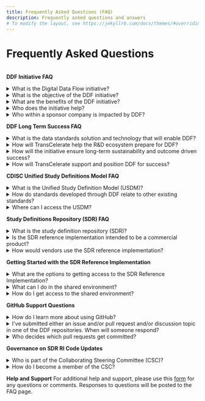 ```yaml
---
title: Frequently Asked Questions (FAQ)
description: Frequently asked questions and answers
# To modify the layout, see https://jekyllrb.com/docs/themes/#overriding-theme-defaults
---
```

# Frequently Asked Questions
<br/>
<b>DDF Initiative FAQ</b>
<p></p>
<details>
<summary>What is the Digital Data Flow initiative?</summary>
<p></p>
The Digital Data Flow (DDF) initiative aims to modernize clinical trials by enabling a digital workflow that allows for automated creation of study content and configuration of study systems to support clinical trial execution. This initiative will
establish a foundation for a future state of automated and dynamic readiness that can transform the drug development process.
<p></p>
Click <a target="_blank" href="https://www.youtube.com/watch?v=082onW7jhe4">here</a> for a video describing DDF.
<p></p>
</details>
<details>
<summary>What is the objective of the DDF initiative?</summary>
<p></p>
The objective of DDF is to automate and expedite the Study Start-Up process by revolutionizing how data flows across clinical trial systems, beginning with upstream (e.g., study builder) and downstream (e.g., electronic data capturing/EDC, clinical trial management system/CTMS) clinical systems.
<p></p>
TransCelerate has collaborated on the evelopment of an open-source, vendor agnostic, study definition repository (SDR) reference implementation, based on a Unified Study Definitions Model (USDM), developed by CDISC, that standardizes protocol study definitions.
<p></p>
The SDR reference implementation will enable the format of information from a digitized protocol and other sources to be standardized, which then allows the information to be passed to systems through application programming interfaces (APIs) that are used for study execution and data collection, and reused
throughout the clinical development lifecycle.
<p></p>
In summary, DDF will combine data standards and a new technology to enable the flow of data across all systems involved in the design and execution of a clinical trial.
<p></p>
Click <a target="_blank" href="https://www.youtube.com/watch?v=082onW7jhe4">here</a> for a video describing DDF.
<p></p>
</details>
<details>
<summary>What are the benefits of the DDF initiative?</summary>
<p></p>
Digital Data Flow (DDF) benefits include
<p></p>
- Minimized process hand-offs, data re-entry, and data format
inconsistencies across Study Start-Up and execution
- A foundation for data exchange and interoperability between clinical technology systems, leading to greater compatibility among systems, flexibility to sponsors, and improved clinical trial efficiencies
- A more seamless flow of data leading to accelerated Study Start-Up, and further enabling trials automation for sponsors and research partners
- Harmonization of the data format that can support greater
interoperability and spark innovation within the R&D ecosystem and across the clinical trial solutions landscape
<p></p>
Click <a target="_blank" href="">todo</a> for a video describing benefits of DDF.
<p></p>
</details>
<details>
<summary>Who does the initiative help?</summary>
<p></p>
This initiative will assist many organizations, including pharmaceutical companies, CROs, standards organizations, upstream and downstream clinical vendors, sites, regulatory agencies, technology companies, and the open-source
pharmaceutical and IT communities. With DDF, organizations across the R&D ecosystem will be able to leverage the open-source code of the SDR reference implementation and develop a framework to deploy their own SDR implementations.
<p></p>
Click <a target="_blank" href="">todo</a> for a video describing benefits of DDF.
<p></p>
</details>
<details>
<summary>Who within a sponsor company is impacted by DDF?</summary>
<p></p>
Roles impacted by DDF would be study managers, study protocol authors, medical writers, data management stakeholders concerned with ensuring consistent use of standards, clinical systems (IT) stakeholders, data managers and clinicians primarily accountable for a study.
<p></p>
Click <a target="_blank" href="">todo</a> for a video describing benefits of DDF.
<p></p>
</details>
<p></p>
<b>DDF Long Term Success FAQ</b>
<p></p>
<details>
<summary>What is the data standards solution and technology that will enable DDF?</summary>
<p></p>
Today’s manual processes with multiple human and technical hand offs are not a sustainable, effective way to approach clinical development. For the future, DDF envisions the digitization and automation of the flow of information to keep up with increasing demands of clinical development.
<p></p>
The DDF initiative involves a multi-faceted program that includes
collaborating with the Clinical Data Interchange Standards Consortium (CDISC) to develop a standardized data model and working with lead collaborators and other stakeholders to develop the SDR reference implementation. The approach comprises of the following:
<p></p>
<b>Standards Collaboration</b> - CDISC has developed a new protocol study definition standard, called the Unified Study Definition Model (USDM), with key stakeholders including engaged technology companies and vendors
<b>Study Definitions Repository Reference Implementation</b> - The Study Definitions Repository is a novel central component aimed at facilitating the exchange of structured study definitions across clinical systems using technical and data standards.
<p></p>
The SDR Reference Implementation is a working model of the Study Definitions Repository based on the USDM, and has been deployed as open-source, and is meant to be vendor agnostic.
<p></p>
</details>
<details>
<summary>How will TransCelerate help the R&D ecosystem prepare for DDF?</summary>
<p></p>
Multiple stakeholders across the R&D ecosystem will be impacted. Particular focus is being paid to sponsors, technology solution providers and the many stakeholders within each.  Efforts to facilitate adoption and help stakeholders (including sponsor companies and up/downstream vendor community) prepare will run across three active categories of work: analyzing, educating, and enabling stakeholder readiness for the digital data flow execution.
<p></p>
</details>
<details>
<summary>How will the initiative ensure long-term sustainability and outcome driven success?</summary>
<p></p>
The SDR reference implementation governance model has been designed to support long-term sustainability. As the SDR reference implementation matures, governance will transition from the SDR reference implementation governance committee to a formal SDR reference implementation governance entity. This multi-stakeholder governance entity would be a separate  organization whose stakeholders and objectives are aligned with the concepts of interoperability and vendor agnostic access. It may require additional advisory committees or members to engage stakeholders such as additional SSOs (e.g, ICH (M11), HL7), technology solution providers, systems integrators, and other stakeholders.
<p></p>
The intent is to follow open-source principles wherever possible, to provide transparency and involvement in developing source code for connecting applications. The choice of licensing approaches is critical to provide an incentive for  participation by the developer and vendor communities via commercialization of software applications or related services (such as training, documentation, integration, or support).
<p></p>
</details>
<details>
<summary>How will TransCelerate support and position DDF for success?</summary>
<p></p>
TransCelerate is uniquely positioned to catalyze this change by sponsoring and leading the collaborative project to develop an open-source technology, vendor-agnostic solution in collaboration with technology organizations, and corresponding data standards in collaboration with SSOs.
<p></p>
</details>
<p></p>
<b>CDISC Unified Study Definitions Model FAQ</b>
<p></p>
<details>
<summary>What is the Unified Study Definition Model (USDM)?</summary>
<p></p>
The study definition (as described in text in clinical trial protocols, CDISC data and technology (API) standards) will be augmented with a consistent, comprehensive, and structured representation and a new standard will be defined. To this end, the Unified Study Definition Model (USDM) has been created, and study definitions in the study definition repository (SDR)  conforms to this data standard.
<p></p>
The USDM has been developed by CDISC. The USDM will include a class diagram describing the study design elements, their attributes, and relationships between them. The USDM defines all elements needed to construct a study definition, from high-level study design elements (e.g., study phase, indication, objectives and endpoints, eligibility criteria) to detailed study design elements included in the schedule of activities and assessments.
<p></p>
Click <a target="_blank" href="">todo</a> for a video describing the USDM.
<p></p>
Click <a target="_blank" href="https://www.cdisc.org/ddf">here</a> to access the latest version of the USDM that is posted on CDISC.
<p></p>
</details>
<details>
<summary>How do standards developed through DDF relate to other existing standards?
</summary>
<p></p>
The idea is not to create new models, but to pull together all existing standards. DDF’s collaboration with CDISC will define success from a standards perspective.
<p></p>
CDISC has led development and maintenance of standards used by the Digital Data Flow solution. By unifying existing standards and developing new standards with input from all potential end users, we enable the accessibility, interoperability, and reusability of protocol-related study definitions data.
In addition to the development of new standards, DDF will use existing standards where they exist - controlled terminology for phase of a trial is an example.
<p></p>
Click <a target="_blank" href="https://www.cdisc.org/ddf">here</a> to access the latest version of the USDM that is posted on CDISC.
<p></p>
</details>
<details>
<summary>Where can I access the USDM?</summary>
<p></p>
The Unified Study Definition Model (USDM) has been developed by CDISC.  To access the details of the USDM, go to https://www.cdisc.org/ddf.
<p></p>
</details>
<p></p>
<b>Study Definitions Repository (SDR) FAQ</b>
<p></p>
</details>
<details>
<summary>What is the study definition repository (SDR)?</summary>
<p></p>
A study definition repository (SDR) is a novel central component aimed at facilitating the exchange of structured study definitions across upstream systems (e.g., study builder) and downstream clinical systems (e.g., electronic data capturing/EDC, clinical trial management system/CTMS) used to execute a clinical research study. It uses technical and data standards developed by CDISC.
<p></p>
The SDR reference implementation demonstrates implementation of data and technical standards defined by CDISC as the first step toward digital data flow and will catalyze the broader development of an ecosystem of connecting products. The SDR reference implementation will demonstrates the ability to flow digital study definition information between systems through API connections to systems such as study builders, EDCs, and CTMS, with the opportunity for many additional use cases to follow. However, these systems will not be part of the SDR reference implementation per se, rather they could demonstrate the ability to send (e.g., study builders) and receive (e.g., EDC and CTMS) metadata.
<p></p>
Click <a target="_blank" href="">todo</a> to access a video describing the SDR Reference Implementation.
<p></p>
</details>
<details>
<summary>Is the SDR reference implementation intended to be a commercial product?</summary>
<p></p>
No, the SDR reference implementation will not be a fully functional product but rather will be used to demonstrate and test ecosystem connectivity and interoperability. The SDR reference implementation will hopefully encourage others to develop innovative commercial products. By creating a reference implementation of an SDR, we hope to motivate vendors to align their products with it and thus incorporate the new data standards, and sponsors will be more readily able to adopt an SDR.
<p></p>
Click <a target="_blank" href="">todo</a> to access a video describing the SDR Reference Implementation.
<p></p>
</details>
<details>
<summary>How would vendors use the SDR reference implementation?</summary>
<p></p>
Vendors will have the ability to connect to the SDR Reference Implementation to test compatibility and utilize the code through open source licensing. Vendors can also take advantage of the interoperability functionality by deploying their own version in a cloud/Software as a Service (SaaS) model or by building their own compliant SDR using the technology of their choosing.
<p></p>
In addition, sponsors can create an SDR based on the SDR reference implementation for their own use, adding new functionality if desired, with the ability to contribute to further development of the SDR reference implementation.
<p></p>
Click <a target="_blank" href="">todo</a> to access a video describing the SDR Reference Implementation.
<p></p>
</details>
<p></p>
<b>Getting Started with the SDR Reference Implementation</b>
<p></p>
<details>
<summary>What are the options to getting access to the SDR Reference Implementation?</summary>
<p></p>
The SDR Reference Implementation is available in a shared
environment and populated with sample study definition data in order to provide a working environment to demonstrate functionality and upstream/downstream system connectivity.
<p></p>
The code and configurations is available via open source license,
enabling production deployments by customers (e.g., vendors or individual pharma companies).
<p></p>
Several potential deployment options are available, recognizing that sponsors may choose to adopt only specific elements (e.g., only the USDM) of the minimal viable product (MVP) and subsequent releases of the DDR. The realization of benefits will vary depending on the deployment option  selected and implementation details.
<p></p>
Click <a href="getting-started.html">here</a> to get started with accessing the SDR Reference Implementation.
<p></p>
</details>
<details>
<summary>What can I do in the shared environment?</summary>
<p></p>
To learn about what is functionality is available in the SDR RI Sandbox environment and expectations on how to use the environment, please first read the [Getting Started with SDR Reference Implementation Guidelines]().
<p></p>
Click <a href="getting-started.html">here</a> to get started with accessing the SDR Reference Implementation.
<p></p>
</details>
<details>
<summary>How do I get access to the shared environment?</summary>
<p></p>
The SDR Reference Implementation Sandbox environment will be made available through a request process for users who wish to access the environment.
<p></p>
Click <a href="sdr-ri-sandbox-access.html">here</a> for directions on how to request access.
<p></p>
</details>
<p></p>
<b>GitHub Support Questions</b>
<p></p>
<details>
<summary>How do I learn more about using GitHub?</summary>
<p></p>
There are many reference materials and documentation supporting GitHub. Here are some links to get your started:
- [Creating a GitHub Account](https://github.com/join)
- [GitHub Support Website](https://support.github.com/)
- [GitHub Documentation Website](https://docs.github.com/en)
- [GitHub YouTube Channel](https://www.youtube.com/channel/UC7c3Kb6jYCRj4JOHHZTxKsQ)
<p></p>
</details>
<details>
<summary>I've submitted either an issue and/or pull request and/or discussion topic in one of the DDF repositories.  When will someone respond?</summary>
<p></p>
There will be administrators to the DDF repositories that will be actively monitoring and responding to issues, discussions, and pull requests.
<p></p>
</details>
<details>
<summary>Who decides which pull requests get committed?</summary>
<p></p>
For simple changes, there will be administrators that will help manage changes to both code and/or documents.
<p></p>
For more complex changes, TBD.
<p></p>
</details>
<p></p>
<b>Governance on SDR RI Code Updates</b>
<p></p>
<details>
<summary>Who is part of the Collaborating Steering Committee (CSC)?</summary>
<p></p>
When the SDR Reference Implementation is deployed, the Collaborating Steering Committee or "board" will be initially comprised of members from TransCelerate, Accenture, and Microsoft, who were the main partners in developing the SDR.
<p></p>
</details>
<details>
<summary>How do I become a member of the CSC?</summary>
<p></p>
As the SDR Reference Implementation matures, governance will transition from the SDR Reference Implementation governance committee to a formal SDR Reference Implementation governance entity.
<p></p>
This multi-stakeholder governance entity would be a separate organization whose stakeholders and objectives are aligned with the concepts of interoperability and vendor agnostic access. It may require additional advisory committees or members to engage stakeholders such as additional SSOs (e.g, ICH (M11), HL7), technology solution providers, systems integrators, and other stakeholders.
<p></p>
</details>
<p></p>
<b>Help and Support</b>
For additional help and support, please use this <a target="blank" href="https://www.transceleratebiopharmainc.com/assets/digital-data-flow-feedback-form/">form</a> for any questions or comments.  Responses to questions will be posted to the FAQ page.
<p></p>
